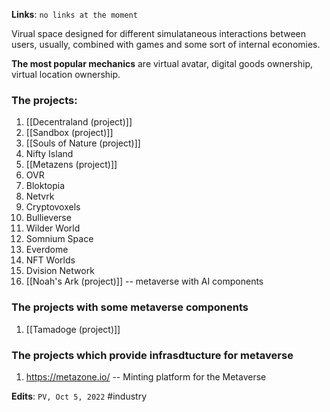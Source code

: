 **Links**: `no links at the moment`

Virual space designed for different simulataneous interactions between users, usually, combined with games and some sort of internal economies.

**The most popular mechanics** are virtual avatar, digital goods ownership, virtual location ownership.

### The projects:
1) [[Decentraland (project)]]
2) [[Sandbox (project)]]
3) [[Souls of Nature (project)]]
4) Nifty Island
5) [[Metazens (project)]]
6) OVR
7) Bloktopia
8) Netvrk
9) Cryptovoxels
10) Bullieverse
11) Wilder World
12) Somnium Space
13) Everdome
14) NFT Worlds
15) Dvision Network
16) [[Noah's Ark (project)]] -- metaverse with AI components


### The projects with some metaverse components
1) [[Tamadoge (project)]]

### The projects which provide infrasdtucture for metaverse
1. https://metazone.io/ -- Minting platform for the Metaverse

**Edits**: `PV, Oct 5, 2022`
#industry